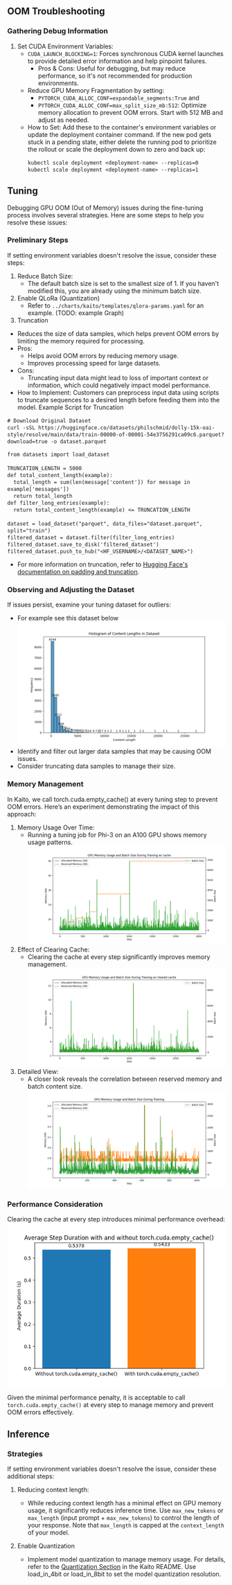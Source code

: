 ## OOM Troubleshooting

### Gathering Debug Information
1. Set CUDA Environment Variables:
   - `CUDA_LAUNCH_BLOCKING=1`: Forces synchronous CUDA kernel launches to provide detailed error information and help pinpoint failures.
      - Pros & Cons: Useful for debugging, but may reduce performance, so it's not recommended for production environments.
   - Reduce GPU Memory Fragmentation by setting:
      - `PYTORCH_CUDA_ALLOC_CONF=expandable_segments:True` and
      - `PYTORCH_CUDA_ALLOC_CONF=max_split_size_mb:512`: Optimize memory allocation to prevent OOM errors. Start with 512 MB and adjust as needed.
   - How to Set: Add these to the container's environment variables or update the deployment container command. If the new pod gets stuck in a pending state, either delete the running pod to prioritize the rollout or scale the deployment down to zero and back up:
      ```
      kubectl scale deployment <deployment-name> --replicas=0
      kubectl scale deployment <deployment-name> --replicas=1
      ```

## Tuning
Debugging GPU OOM (Out of Memory) issues during the fine-tuning process involves several strategies. Here are some steps to help you resolve these issues:



### Preliminary Steps
If setting environment variables doesn't resolve the issue, consider these steps:
1. Reduce Batch Size: 
   - The default batch size is set to the smallest size of 1. If you haven't modified this, you are already using the minimum batch size.
2. Enable QLoRa (Quantization)
   - Refer to `../charts/kaito/templates/qlora-params.yaml` for an example. (TODO: example Graph)
3. Truncation
  - Reduces the size of data samples, which helps prevent OOM errors by limiting the memory required for processing.
  - Pros: 
    - Helps avoid OOM errors by reducing memory usage.
    - Improves processing speed for large datasets.
  - Cons: 
    - Truncating input data might lead to loss of important context or information, which could negatively impact model performance.
  - How to Implement: Customers can preprocess input data using scripts to truncate sequences to a desired length before feeding them into the model.
  Example Script for Truncation
  ```
  # Download Original Dataset
  curl -sSL https://huggingface.co/datasets/philschmid/dolly-15k-oai-style/resolve/main/data/train-00000-of-00001-54e3756291ca09c6.parquet?download=true -o dataset.parquet
  ```

  ```
  from datasets import load_dataset

  TRUNCATION_LENGTH = 5000
  def total_content_length(example):
    total_length = sum(len(message['content']) for message in example['messages'])
    return total_length
  def filter_long_entries(example):
    return total_content_length(example) <= TRUNCATION_LENGTH
  
  dataset = load_dataset("parquet", data_files="dataset.parquet", split="train")
  filtered_dataset = dataset.filter(filter_long_entries)
  filtered_dataset.save_to_disk('filtered_dataset')
  filtered_dataset.push_to_hub("<HF_USERNAME>/<DATASET_NAME>")
  ```
   - For more information on truncation, refer to [Hugging Face's documentation on padding and truncation](https://huggingface.co/docs/transformers/en/pad_truncation).

### Observing and Adjusting the Dataset

If issues persist, examine your tuning dataset for outliers:
- For example see this dataset below ![img.png](dataset_sizes.png)
- Identify and filter out larger data samples that may be causing OOM issues.
- Consider truncating data samples to manage their size.

### Memory Management

In Kaito, we call torch.cuda.empty_cache() at every tuning step to prevent OOM errors. Here’s an experiment demonstrating the impact of this approach:

1. Memory Usage Over Time:
   - Running a tuning job for Phi-3 on an A100 GPU shows memory usage patterns. ![mem_usage_no_cache_clear.png](mem_usage_no_cache_clear.png)
2. Effect of Clearing Cache: 
   - Clearing the cache at every step significantly improves memory management. ![mem_usage_cache_clear_1.png](mem_usage_cache_clear_1.png)
3. Detailed View: 
   - A closer look reveals the correlation between reserved memory and batch content size. ![mem_usage_cache_clear_2.png](mem_usage_cache_clear_2.png)

### Performance Consideration 
Clearing the cache at every step introduces minimal performance overhead:
![img_3.png](cache_clearing_performance.png)

Given the minimal performance penalty, it is acceptable to call `torch.cuda.empty_cache()` at every step to manage memory and prevent OOM errors effectively.


## Inference

### Strategies
If setting environment variables doesn't resolve the issue, consider these additional steps:

1. Reducing context length:
   - While reducing context length has a minimal effect on GPU memory usage, it significantly reduces inference time. 
   Use `max_new_tokens` or `max_length` (input prompt + `max_new_tokens`) to control the length of your response. 
   Note that `max_length` is capped at the `context_length` of your model.

2. Enable Quantization 
   - Implement model quantization to manage memory usage. For details, refer to the [Quantization Section](https://github.com/Azure/kaito/blob/main/README.md#modify-to-enable-4-bit-quantization) 
   in the Kaito README. Use load_in_4bit or load_in_8bit to set the model quantization resolution.
